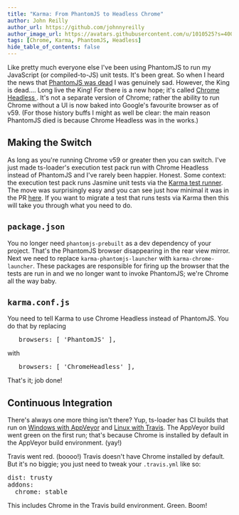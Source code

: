```yaml
---
title: "Karma: From PhantomJS to Headless Chrome"
author: John Reilly
author_url: https://github.com/johnnyreilly
author_image_url: https://avatars.githubusercontent.com/u/1010525?s=400&u=294033082cfecf8ad1645b4290e362583b33094a&v=4
tags: [Chrome, Karma, PhantomJS, Headless]
hide_table_of_contents: false
---
```

Like pretty much everyone else I've been using PhantomJS to run my JavaScript (or compiled-to-JS) unit tests. It's been great. So when I heard the news that [PhantomJS was dead](<https://news.ycombinator.com/item?id=14105489>) I was genuinely sad. However, the King is dead.... Long live the King! For there is a new hope; it's called [Chrome Headless ](<https://developers.google.com/web/updates/2017/04/headless-chrome>). It's not a separate version of Chrome; rather the ability to run Chrome without a UI is now baked into Google's favourite browser as of v59. (For those history buffs I might as well be clear: the main reason PhantomJS died is because Chrome Headless was in the works.)

 ## Making the Switch

As long as you're running Chrome v59 or greater then you can switch. I've just made ts-loader's execution test pack run with Chrome Headless instead of PhantomJS and I've rarely been happier. Honest. Some context: the execution test pack runs Jasmine unit tests via the [Karma test runner](<https://karma-runner.github.io/1.0/index.html>). The move was surprisingly easy and you can see just how minimal it was in the PR [here](<https://github.com/TypeStrong/ts-loader/pull/611/files>). If you want to migrate a test that runs tests via Karma then this will take you through what you need to do.

## `package.json`

You no longer need `phantomjs-prebuilt` as a dev dependency of your project. That's the PhantomJS browser disappearing in the rear view mirror. Next we need to replace `karma-phantomjs-launcher` with `karma-chrome-launcher`. These packages are responsible for firing up the browser that the tests are run in and we no longer want to invoke PhantomJS; we're Chrome all the way baby.

## `karma.conf.js`

You need to tell Karma to use Chrome Headless instead of PhantomJS. You do that by replacing

<pre>   browsers: [ 'PhantomJS' ],
</pre>

with

<pre>   browsers: [ 'ChromeHeadless' ],
</pre>

That's it; job done!

## Continuous Integration

There's always one more thing isn't there? Yup, ts-loader has CI builds that run on [Windows with AppVeyor](<https://ci.appveyor.com/project/JohnReilly/ts-loader/branch/master>) and [Linux with Travis](<https://travis-ci.org/TypeStrong/ts-loader>). The AppVeyor build went green on the first run; that's because Chrome is installed by default in the AppVeyor build environment. (yay!)

Travis went red. (boooo!) Travis doesn't have Chrome installed by default. But it's no biggie; you just need to tweak your `.travis.yml` like so:

<pre>dist: trusty
addons:
  chrome: stable
</pre>

This includes Chrome in the Travis build environment. Green. Boom!


